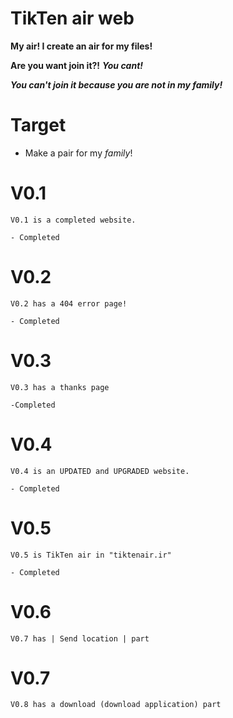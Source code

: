 # TikTen air web
 **My air! I create an air for my files!**

 **Are you want join it?!** ***You cant!***

 ***You can't join it because you are not in my family!***

# Target
 - Make a pair for my *family*!

# V0.1
    V0.1 is a completed website. 

    - Completed
# V0.2
    V0.2 has a 404 error page!

    - Completed
# V0.3
    V0.3 has a thanks page

    -Completed
# V0.4
    V0.4 is an UPDATED and UPGRADED website.

    - Completed
# V0.5
    V0.5 is TikTen air in "tiktenair.ir"

    - Completed
# V0.6
    V0.7 has | Send location | part
# V0.7
    V0.8 has a download (download application) part
